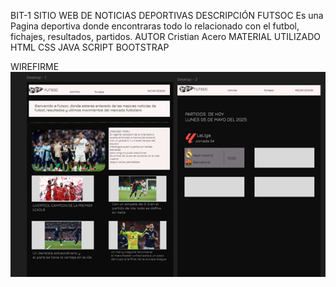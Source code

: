 BIT-1 SITIO WEB DE NOTICIAS DEPORTIVAS
DESCRIPCIÓN
FUTSOC
 Es una Pagina deportiva donde encontraras todo lo relacionado con el futbol, fichajes, resultados, partidos.
AUTOR
Cristian Acero
MATERIAL UTILIZADO
HTML
CSS
JAVA SCRIPT
BOOTSTRAP

WIREFIRME
![FIGMA](./img/figma-imagen.png)

